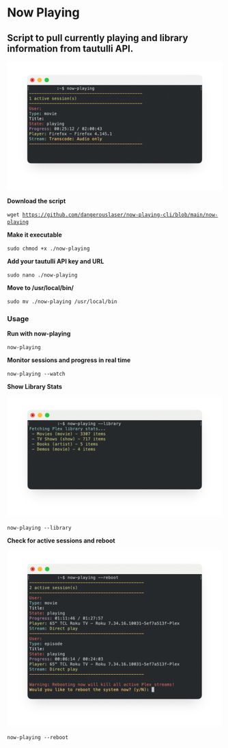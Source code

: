 <h1>Now Playing</h1>
<h2>Script to pull currently playing and library information from tautulli API.</h2>

<img src="https://github.com/dangerouslaser/now-playing-cli/blob/main/now-playing-latest.png">

<b>Download the script</b>

<code>wget https://github.com/dangerouslaser/now-playing-cli/blob/main/now-playing</code>

<b>Make it executable</b>

<code>sudo chmod +x ./now-playing</code>

<b>Add your tautulli API key and URL</b>

<code>sudo nano ./now-playing</code>

<b>Move to /usr/local/bin/</b>

<code>sudo mv ./now-playing /usr/local/bin</code>

<h3>Usage</h3>

<b>Run with now-playing</b>

<code>now-playing</code>

<b>Monitor sessions and progress in real time</b>

<code>now-playing --watch</code>

<b>Show Library Stats</b>

<img src="https://github.com/dangerouslaser/now-playing-cli/blob/main/now-playing-library.png">

<code>now-playing --library</code>

<b>Check for active sessions and reboot</b>


<img src="https://github.com/dangerouslaser/now-playing-cli/blob/main/now-playing-reboot.png">

<code>now-playing --reboot</code>
